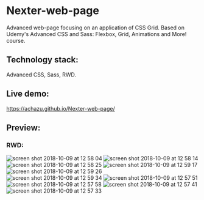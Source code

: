# Nexter-web-page
Advanced web-page focusing on an application of CSS Grid. Based on
Udemy's Advanced CSS and Sass: Flexbox, Grid, Animations and More!
course.

## Technology stack: 
Advanced CSS, Sass, RWD.

## Live demo:
https://achazu.github.io/Nexter-web-page/

## Preview:



### RWD:

![screen shot 2018-10-09 at 12 58 04](https://user-images.githubusercontent.com/37018331/46665195-795d0280-cbc3-11e8-875d-57a3c2ff4538.png)
![screen shot 2018-10-09 at 12 58 14](https://user-images.githubusercontent.com/37018331/46665197-795d0280-cbc3-11e8-980d-c499e81112a9.png)
![screen shot 2018-10-09 at 12 58 25](https://user-images.githubusercontent.com/37018331/46665198-795d0280-cbc3-11e8-8453-d2b0b939f24a.png)
![screen shot 2018-10-09 at 12 59 17](https://user-images.githubusercontent.com/37018331/46665199-795d0280-cbc3-11e8-902f-c0135c7fc94a.png)
![screen shot 2018-10-09 at 12 59 26](https://user-images.githubusercontent.com/37018331/46665200-795d0280-cbc3-11e8-964f-6fd069692977.png)
![screen shot 2018-10-09 at 12 59 34](https://user-images.githubusercontent.com/37018331/46665201-79f59900-cbc3-11e8-9713-298e75beb93e.png)
![screen shot 2018-10-09 at 12 57 51](https://user-images.githubusercontent.com/37018331/46665202-7c57f300-cbc3-11e8-9003-166779a6cdb6.png)
![screen shot 2018-10-09 at 12 57 58](https://user-images.githubusercontent.com/37018331/46665203-7c57f300-cbc3-11e8-9960-76f2e5352c41.png)
![screen shot 2018-10-09 at 12 57 41](https://user-images.githubusercontent.com/37018331/46665204-7c57f300-cbc3-11e8-9988-3545c483c0d4.png)
![screen shot 2018-10-09 at 12 57 33](https://user-images.githubusercontent.com/37018331/46665205-7c57f300-cbc3-11e8-9f7b-5dc558625322.png)





